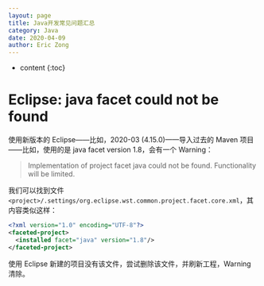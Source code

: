 ```yaml
---
layout: page
title: Java开发常见问题汇总
category: Java
date: 2020-04-09
author: Eric Zong
---
```


* content
{:toc}
# Eclipse: java facet could not be found

使用新版本的 Eclipse——比如，2020-03 (4.15.0)——导入过去的 Maven 项目——比如，使用的是 java facet version 1.8，会有一个 Warning：

> Implementation of project facet java could not be found. Functionality will be limited.

我们可以找到文件 `<project>/.settings/org.eclipse.wst.common.project.facet.core.xml`，其内容类似这样：

```xml
<?xml version="1.0" encoding="UTF-8"?>
<faceted-project>
  <installed facet="java" version="1.8"/>
</faceted-project>
```

使用 Eclipse 新建的项目没有该文件，尝试删除该文件，并刷新工程，Warning 清除。